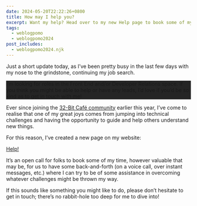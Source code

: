 ```yaml
---
date: 2024-05-20T22:22:26+0800
title: How may I help you?
excerpt: Want my help? Head over to my new Help page to book some of my time!
tags:
  - weblogpomo
  - weblogpomo2024
post_includes:
  - weblogpomo2024.njk
---
```


Just a short update today, as I’ve been pretty busy in the last few days with my nose to the grindstone, continuing my job search.

<aside style="background-color: oklch(from currentColor l c h / 95%); padding: var(--size-medium);">
    <p>I’m looking for roles in the Front End and/or Developer Relations space. If you think you might be able to help or have any leads, I’d love if you’d be so kind as to <a href="/about/#contact">get in touch with me</a>!</p>
</aside>

Ever since joining the [32-Bit Café community](https://32bit.cafe) earlier this year, I’ve come to realise that one of my great joys comes from jumping into technical challenges and having the opportunity to guide and help others understand new things.

For this reason, I’ve created a new page on my website:

<nav class=" [ grid ] [ navigator ] ">
    <a href="/help/" class=" [ button  ] ">Help!</a>
</nav>

It’s an open call for folks to book some of my time, however valuable that may be, for us to have some back-and-forth (on a voice call, over instant messages, etc.) where I can try to be of some assistance in overcoming whatever challenges might be thrown my way.

If this sounds like something you might like to do, please don’t hesitate to get in touch; there’s no rabbit-hole too deep for me to dive into!
